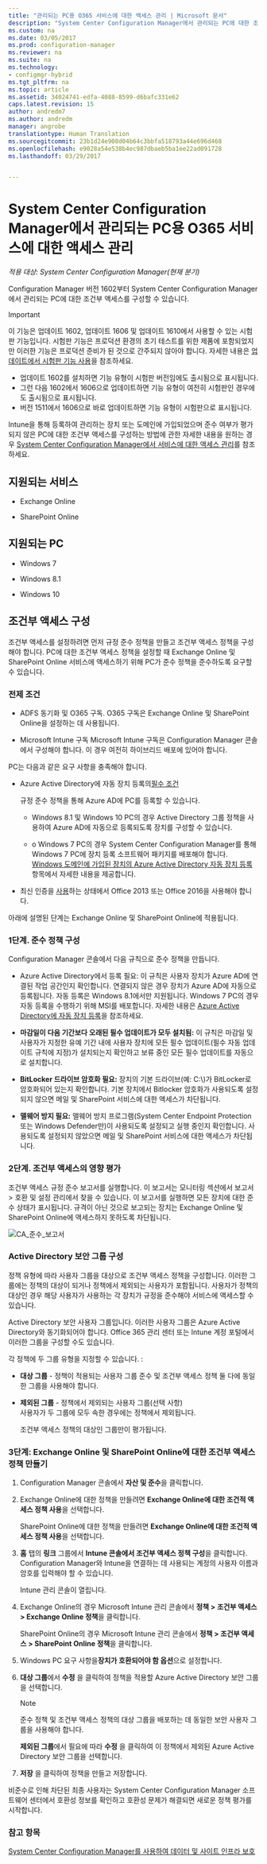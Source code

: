 ```yaml
---
title: "관리되는 PC용 O365 서비스에 대한 액세스 관리 | Microsoft 문서"
description: "System Center Configuration Manager에서 관리되는 PC에 대한 조건부 액세스를 구성하는 방법을 알아봅니다."
ms.custom: na
ms.date: 03/05/2017
ms.prod: configuration-manager
ms.reviewer: na
ms.suite: na
ms.technology:
- configmgr-hybrid
ms.tgt_pltfrm: na
ms.topic: article
ms.assetid: 34024741-edfa-4088-8599-d6bafc331e62
caps.latest.revision: 15
author: andredm7
ms.author: andredm
manager: angrobe
translationtype: Human Translation
ms.sourcegitcommit: 23b1d24e908d04b64c3bbfa518793a44e696d468
ms.openlocfilehash: e9028a54e538b4ec987dbaeb5ba1ee22ad091728
ms.lasthandoff: 03/29/2017


---
```

# <a name="manage-access-to-o365-services-for-pcs-managed-by-system-center-configuration-manager"></a>System Center Configuration Manager에서 관리되는 PC용 O365 서비스에 대한 액세스 관리

*적용 대상: System Center Configuration Manager(현재 분기)*



 Configuration Manager 버전 1602부터 System Center Configuration Manager에서 관리되는 PC에 대한 조건부 액세스를 구성할 수 있습니다.  

> [!IMPORTANT]  
>  이 기능은 업데이트 1602, 업데이트 1606 및 업데이트 1610에서 사용할 수 있는 시험판 기능입니다. 시험판 기능은 프로덕션 환경의 초기 테스트를 위한 제품에 포함되었지만 이러한 기능은 프로덕션 준비가 된 것으로 간주되지 않아야 합니다. 자세한 내용은 [업데이트에서 시험판 기능 사용](../../core/servers/manage/install-in-console-updates.md#bkmk_prerelease)을 참조하세요.
> - 업데이트 1602를 설치하면 기능 유형이 시험판 버전임에도 출시됨으로 표시됩니다.
> - 그런 다음 1602에서 1606으로 업데이트하면 기능 유형이 여전히 시험판인 경우에도 출시됨으로 표시됩니다.
> - 버전 1511에서 1606으로 바로 업데이트하면 기능 유형이 시험판으로 표시됩니다.

 Intune을 통해 등록하여 관리하는 장치 또는 도메인에 가입되었으며 준수 여부가 평가되지 않은 PC에 대한 조건부 액세스를 구성하는 방법에 관한 자세한 내용을 원하는 경우 [System Center Configuration Manager에서 서비스에 대한 액세스 관리](../../protect/deploy-use/manage-access-to-services.md)를 참조하세요.  


## <a name="supported-services"></a>지원되는 서비스  

-   Exchange Online  

-   SharePoint Online  

## <a name="supported-pcs"></a>지원되는 PC  

-   Windows 7  

-   Windows 8.1  

-   Windows 10 

## <a name="configure-conditional-access"></a>조건부 액세스 구성  
 조건부 액세스를 설정하려면 먼저 규정 준수 정책을 만들고 조건부 액세스 정책을 구성해야 합니다. PC에 대한 조건부 액세스 정책을 설정할 때 Exchange Online 및 SharePoint Online 서비스에 액세스하기 위해 PC가 준수 정책을 준수하도록 요구할 수 있습니다.  

### <a name="prerequisites"></a>전제 조건  

-   ADFS 동기화 및 O365 구독. O365 구독은 Exchange Online 및 SharePoint Online을 설정하는 데 사용됩니다.  

-   Microsoft Intune 구독 Microsoft Intune 구독은 Configuration Manager 콘솔에서 구성해야 합니다. 이 경우 여전히 하이브리드 배포에 있어야 합니다.  

 PC는 다음과 같은 요구 사항을 충족해야 합니다.  

-   Azure Active Directory에 자동 장치 등록의[필수 조건](https://azure.microsoft.com/en-us/documentation/articles/active-directory-conditional-access-automatic-device-registration/?rnd=1)   

     규정 준수 정책을 통해 Azure AD에 PC를 등록할 수 있습니다.  

    -   Windows 8.1 및 Windows 10 PC의 경우 Active Directory 그룹 정책을 사용하여 Azure AD에 자동으로 등록되도록 장치를 구성할 수 있습니다.  

    -   o   Windows 7 PC의 경우 System Center Configuration Manager를 통해 Windows 7 PC에 장치 등록 소프트웨어 패키지를 배포해야 합니다. [Windows 도메인에 가입된 장치의 Azure Active Directory 자동 장치 등록](https://azure.microsoft.com/en-us/documentation/articles/active-directory-conditional-access-automatic-device-registration/?rnd=1) 항목에서 자세한 내용을 제공합니다.  

-   최신 인증을 [사용](https://support.office.com/en-US/article/Using-Office-365-modern-authentication-with-Office-clients-776c0036-66fd-41cb-8928-5495c0f9168a)하는 상태에서 Office 2013 또는 Office 2016을 사용해야 합니다.  

 아래에 설명된 단계는 Exchange Online 및 SharePoint Online에 적용됩니다.  

### <a name="step-1-configure-compliance-policy"></a>1단계. 준수 정책 구성  
 Configuration Manager 콘솔에서 다음 규칙으로 준수 정책을 만듭니다.  

-   Azure Active Directory에서 등록 필요: 이 규칙은 사용자 장치가 Azure AD에 연결된 작업 공간인지 확인합니다. 연결되지 않은 경우 장치가 Azure AD에 자동으로 등록됩니다. 자동 등록은 Windows 8.1에서만 지원됩니다. Windows 7 PC의 경우 자동 등록을 수행하기 위해 MSI를 배포합니다. 자세한 내용은 [Azure Active Directory에 자동 장치 등록](https://azure.microsoft.com/en-us/documentation/articles/active-directory-conditional-access-automatic-device-registration/?rnd=1)을 참조하세요.  

-   **마감일이 다음 기간보다 오래된 필수 업데이트가 모두 설치됨:** 이 규칙은 마감일 및 사용자가 지정한 유예 기간 내에 사용자 장치에 모든 필수 업데이트(필수 자동 업데이트 규칙에 지정)가 설치되는지 확인하고 보류 중인 모든 필수 업데이트를 자동으로 설치합니다.  

-   **BitLocker 드라이브 암호화 필요:** 장치의 기본 드라이브(예: C:\\)가 BitLocker로 암호화되어 있는지 확인합니다. 기본 장치에서 Bitlocker 암호화가 사용되도록 설정되지 않으면 메일 및 SharePoint 서비스에 대한 액세스가 차단됩니다.  

-   **맬웨어 방지 필요:** 맬웨어 방지 프로그램(System Center Endpoint Protection 또는 Windows Defender만)이 사용되도록 설정되고 실행 중인지 확인합니다. 사용되도록 설정되지 않았으면 메일 및 SharePoint 서비스에 대한 액세스가 차단됩니다.  

### <a name="step-2-evaluate-the-effect-of-conditional-access"></a>2단계. 조건부 액세스의 영향 평가  
 조건부 액세스 규정 준수 보고서를 실행합니다. 이 보고서는 모니터링 섹션에서 보고서 > 호환 및 설정 관리에서 찾을 수 있습니다. 이 보고서를 실행하면 모든 장치에 대한 준수 상태가 표시됩니다.  규격이 아닌 것으로 보고되는 장치는 Exchange Online 및 SharePoint Online에 액세스하지 못하도록 차단됩니다.  

 ![CA&#95;준수&#95;보고서](media/CA_compliance_report.png)  

### <a name="configure-active-directory-security-groups"></a>Active Directory 보안 그룹 구성  
 정책 유형에 따라 사용자 그룹을 대상으로 조건부 액세스 정책을 구성합니다. 이러한 그룹에는 정책의 대상이 되거나 정책에서 제외되는 사용자가 포함됩니다. 사용자가 정책의 대상인 경우 해당 사용자가 사용하는 각 장치가 규정을 준수해야 서비스에 액세스할 수 있습니다.  

 Active Directory 보안 사용자 그룹입니다. 이러한 사용자 그룹은 Azure Active Directory와 동기화되어야 합니다. Office 365 관리 센터 또는 Intune 계정 포털에서 이러한 그룹을 구성할 수도 있습니다.  

 각 정책에 두 그룹 유형을 지정할 수 있습니다. :  

-   **대상 그룹** - 정책이 적용되는 사용자 그룹 준수 및 조건부 액세스 정책 둘 다에 동일한 그룹을 사용해야 합니다.  

-   **제외된 그룹** - 정책에서 제외되는 사용자 그룹(선택 사항)  
    사용자가 두 그룹에 모두 속한 경우에는 정책에서 제외됩니다.  

     조건부 액세스 정책의 대상인 그룹만이 평가됩니다.  

### <a name="step-3--create-a-conditional-access-policy-for-exchange-online-and-sharepoint-online"></a>3단계:  Exchange Online 및 SharePoint Online에 대한 조건부 액세스 정책 만들기  

1.  Configuration Manager 콘솔에서 **자산 및 준수**을 클릭합니다.  

2.  Exchange Online에 대한 정책을 만들려면 **Exchange Online에 대한 조건적 액세스 정책 사용**을 선택합니다.  

     SharePoint Online에 대한 정책을 만들려면 **Exchange Online에 대한 조건적 액세스 정책 사용**을 선택합니다.  

3.  **홈** 탭의 **링크** 그룹에서 **Intune 콘솔에서 조건부 액세스 정책 구성**을 클릭합니다. Configuration Manager와 Intune을 연결하는 데 사용되는 계정의 사용자 이름과 암호를 입력해야 할 수 있습니다.  

     Intune 관리 콘솔이 열립니다.  

4.  Exchange Online의 경우 Microsoft Intune 관리 콘솔에서 **정책 > 조건부 액세스 > Exchange Online 정책**을 클릭합니다.  

     SharePoint Online의 경우 Microsoft Intune 관리 콘솔에서 **정책 > 조건부 액세스 > SharePoint Online 정책**을 클릭합니다.  

5.  Windows PC 요구 사항을**장치가 호환되어야 함 옵션**으로 설정합니다.  

6.  **대상 그룹**에서 **수정** 을 클릭하여 정책을 적용할 Azure Active Directory 보안 그룹을 선택합니다.  

    > [!NOTE]  
    >  준수 정책 및 조건부 액세스 정책의 대상 그룹을 배포하는 데 동일한 보안 사용자 그룹을 사용해야 합니다.  

     **제외된 그룹**에서 필요에 따라 **수정** 을 클릭하여 이 정책에서 제외된 Azure Active Directory 보안 그룹을 선택합니다.  

7.  **저장** 을 클릭하여 정책을 만들고 저장합니다.  

 비준수로 인해 차단된 최종 사용자는 System Center Configuration Manager 소프트웨어 센터에서 호환성 정보를 확인하고 호환성 문제가 해결되면 새로운 정책 평가를 시작합니다.  

<!---
##  <a name="bkmk_KnownIssues"></a> Known issues  
 You may see the following issues when using this feature:  

-   In this 1602 update,  the 5 day compliance is not enforced. Even if compliance check on the end-user's device has happened more than 5 days ago, users still can access Office 365 and SharePoint online.  

-   When a device is not compliant with the compliance policy, the reason is not automatically displayed. The end- user must go to the new Software Center to find the reason for non-compliance. The reason is displayed in the Device compliance section of the Software Center.  

-   Windows 10 users may see multiple access failures when trying to reach O365 and/or SharePoint online resources. Note that conditional access is not fully supported for Windows 10.  
--->
### <a name="see-also"></a>참고 항목  
 [System Center Configuration Manager를 사용하여 데이터 및 사이트 인프라 보호](../../protect/understand/protect-data-and-site-infrastructure.md)

